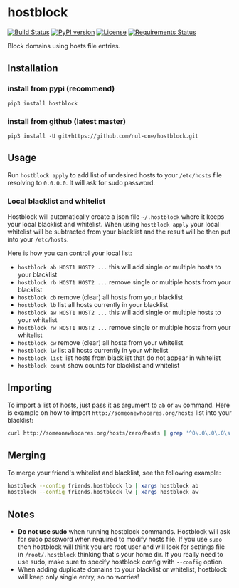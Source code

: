 hostblock
==================================================
[![Build Status](https://travis-ci.org/nul-one/hostblock.png)](https://travis-ci.org/nul-one/hostblock)
[![PyPI version](https://badge.fury.io/py/hostblock.svg)](https://badge.fury.io/py/hostblock)
[![License](https://img.shields.io/badge/License-BSD%203--Clause-blue.svg)](https://opensource.org/licenses/BSD-3-Clause)
[![Requirements Status](https://requires.io/github/nul-one/hostblock/requirements.svg?branch=master)](https://requires.io/github/nul-one/hostblock/requirements/?branch=master)

Block domains using hosts file entries.

Installation
-------------------------

### install from pypi (recommend)
`pip3 install hostblock`

### install from github (latest master)
`pip3 install -U git+https://github.com/nul-one/hostblock.git`

Usage
-------------------------

Run `hostblock apply` to add list of undesired hosts to your `/etc/hosts` file resolving to `0.0.0.0`. It will ask for sudo password.

### Local blacklist and whitelist

Hostblock will automatically create a json file `~/.hostblock` where it keeps your local blacklist and whitelist. When using `hostblock apply` your local whitelist will be subtracted from your blacklist and the result will be then put into your `/etc/hosts`.

Here is how you can control your local list:

- `hostblock ab HOST1 HOST2 ...` this will add single or multiple hosts to your blacklist
- `hostblock rb HOST1 HOST2 ...` remove single or multiple hosts from your blacklist
- `hostblock cb` remove (clear) all hosts from your blacklist
- `hostblock lb` list all hosts currently in your blacklist
- `hostblock aw HOST1 HOST2 ...` this will add single or multiple hosts to your whitelist
- `hostblock rw HOST1 HOST2 ...` remove single or multiple hosts from your whitelist
- `hostblock cw` remove (clear) all hosts from your whitelist
- `hostblock lw` list all hosts currently in your whitelist
- `hostblock list` list hosts from blacklist that do not appear in whitelist
- `hostblock count` show counts for blacklist and whitelist

Importing
-------------------------

To import a list of hosts, just pass it as argument to `ab` or `aw` command. Here is example on how to import `http://someonewhocares.org/hosts` list into your blacklist:

```bash
curl http://someonewhocares.org/hosts/zero/hosts | grep '^0\.0\.0\.0\s' | awk '{print $2}' | xargs hostblock ab
```

Merging
-------------------------

To merge your friend's whitelist and blacklist, see the following example:

```bash
hostblock --config friends.hostblock lb | xargs hostblock ab
hostblock --config friends.hostblock lw | xargs hostblock aw
```

Notes
-------------------------

- **Do not use sudo** when running hostblock commands. Hostblock will ask for sudo password when required to modify hosts file. If you use `sudo` then hostblock will think you are root user and will look for settings file in `/root/.hostblock` thinking that's your home dir. If you really need to use sudo, make sure to specify hostblock config with `--config` option.
- When adding duplicate domains to your blacklist or whitelist, hostblock will keep only single entry, so no worries!


